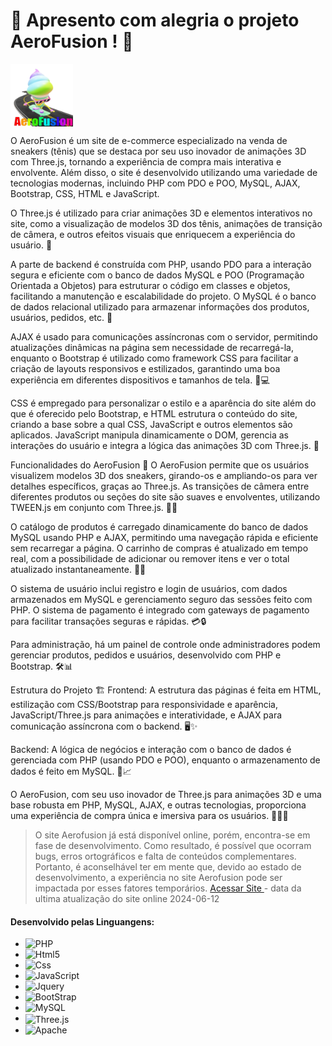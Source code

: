 <H1>🌟 Apresento com alegria o projeto AeroFusion ! 🚀 </H1>
<img src="PROJETO 1/img/logo.png" alt="Logo do Projeto" width="100" height="100" align="center">
<P>
O AeroFusion é um site de e-commerce especializado na venda de sneakers (tênis) que se destaca por seu uso inovador de animações 3D com Three.js, tornando a experiência de compra mais interativa e envolvente. Além disso, o site é desenvolvido utilizando uma variedade de tecnologias modernas, incluindo PHP com PDO e POO, MySQL, AJAX, Bootstrap, CSS, HTML e JavaScript.

O Three.js é utilizado para criar animações 3D e elementos interativos no site, como a visualização de modelos 3D dos tênis, animações de transição de câmera, e outros efeitos visuais que enriquecem a experiência do usuário. 🌟

A parte de backend é construída com PHP, usando PDO para a interação segura e eficiente com o banco de dados MySQL e POO (Programação Orientada a Objetos) para estruturar o código em classes e objetos, facilitando a manutenção e escalabilidade do projeto. O MySQL é o banco de dados relacional utilizado para armazenar informações dos produtos, usuários, pedidos, etc. 💾

AJAX é usado para comunicações assíncronas com o servidor, permitindo atualizações dinâmicas na página sem necessidade de recarregá-la, enquanto o Bootstrap é utilizado como framework CSS para facilitar a criação de layouts responsivos e estilizados, garantindo uma boa experiência em diferentes dispositivos e tamanhos de tela. 📱💻

CSS é empregado para personalizar o estilo e a aparência do site além do que é oferecido pelo Bootstrap, e HTML estrutura o conteúdo do site, criando a base sobre a qual CSS, JavaScript e outros elementos são aplicados. JavaScript manipula dinamicamente o DOM, gerencia as interações do usuário e integra a lógica das animações 3D com Three.js. 🎨

Funcionalidades do AeroFusion 🚀
O AeroFusion permite que os usuários visualizem modelos 3D dos sneakers, girando-os e ampliando-os para ver detalhes específicos, graças ao Three.js. As transições de câmera entre diferentes produtos ou seções do site são suaves e envolventes, utilizando TWEEN.js em conjunto com Three.js. 📸✨

O catálogo de produtos é carregado dinamicamente do banco de dados MySQL usando PHP e AJAX, permitindo uma navegação rápida e eficiente sem recarregar a página. O carrinho de compras é atualizado em tempo real, com a possibilidade de adicionar ou remover itens e ver o total atualizado instantaneamente. 🛒💨

O sistema de usuário inclui registro e login de usuários, com dados armazenados em MySQL e gerenciamento seguro das sessões feito com PHP. O sistema de pagamento é integrado com gateways de pagamento para facilitar transações seguras e rápidas. 💳🔒

Para administração, há um painel de controle onde administradores podem gerenciar produtos, pedidos e usuários, desenvolvido com PHP e Bootstrap. 🛠️📊

Estrutura do Projeto 🏗️
Frontend: A estrutura das páginas é feita em HTML, estilização com CSS/Bootstrap para responsividade e aparência, JavaScript/Three.js para animações e interatividade, e AJAX para comunicação assíncrona com o backend. 🖥️✨

Backend: A lógica de negócios e interação com o banco de dados é gerenciada com PHP (usando PDO e POO), enquanto o armazenamento de dados é feito em MySQL. 💼📈

O AeroFusion, com seu uso inovador de Three.js para animações 3D e uma base robusta em PHP, MySQL, AJAX, e outras tecnologias, proporciona uma experiência de compra única e imersiva para os usuários. 🎉🌐👟
</P>

<blockquote cite="https://aerofusion1.000webhostapp.com/index.php">
	O site Aerofusion já está disponível online, porém, encontra-se em fase de desenvolvimento. Como resultado, é possível que ocorram bugs, erros ortográficos e falta de conteúdos complementares.
	Portanto, é aconselhável ter em mente que, devido ao estado de desenvolvimento, a experiência no site Aerofusion pode ser impactada por esses fatores temporários.
	<a href="https://aerofusion1.000webhostapp.com/index.php" title="Aero Fusion Online">Acessar Site </a> - data da ultima atualização do site online <time>2024-06-12</time>
</blockquote>					
<h4>Desenvolvido pelas Linguangens:</h4>
<ul>
	<li><img aling="center" alt="PHP" src="https://img.shields.io/badge/PHP-777BB4?style=for-the-badge&logo=php&logoColor=white">  </li>
	<li><img aling="center" alt="Html5" src="https://img.shields.io/badge/HTML5-E34F26?style=for-the-badge&logo=html5&logoColor=white"></li>
	<li><img aling="center" alt="Css" src="https://img.shields.io/badge/CSS3-1572B6?style=for-the-badge&logo=css3&logoColor=white"> </li>
	<li><img aling="center" alt="JavaScript" src="https://img.shields.io/badge/JavaScript-F7DF1E?style=for-the-badge&logo=javascript&logoColor=black"> </li>
	<li><img aling="center" alt="Jquery" src="https://img.shields.io/badge/jQuery-0769AD?style=for-the-badge&logo=jquery&logoColor=white"></li>
	<li> <img aling="center" alt="BootStrap" src="https://img.shields.io/badge/Bootstrap-563D7C?style=for-the-badge&logo=bootstrap&logoColor=white"></li>
	<li><img aling="center" alt="MySQL" src="https://img.shields.io/badge/MySQL-005C84?style=for-the-badge&logo=mysql&logoColor=white"> </li>
	<li><img align="center" alt="Three.js" src="https://img.shields.io/badge/threejs-black?style=for-the-badge&logo=three.js&logoColor=white"></li>
	<li><img aligh="center" alt="Apache" src="https://img.shields.io/badge/apache-%23D42029.svg?style=for-the-badge&logo=apache&logoColor=white"></li>
</ul>
